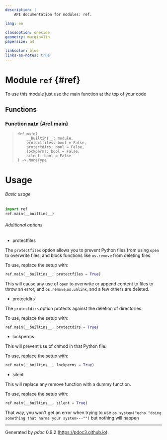 ```yaml
---
description: |
    API documentation for modules: ref.

lang: en

classoption: oneside
geometry: margin=1in
papersize: a4

linkcolor: blue
links-as-notes: true
---
```



    
# Module `ref` {#ref}

To use this module just use the main function at the top of your code




    
## Functions


    
### Function `main` {#ref.main}




>     def main(
>         __builtins__: module,
>         protectfiles: bool = False,
>         protectdirs: bool = False,
>         lockperms: bool = False,
>         silent: bool = False
>     ) ‑> NoneType


# Usage

###### Basic usage

```py
import ref
ref.main(__builtins__)
```

###### Additional options

- protectfiles

The <code>protectfiles</code> option allows you to prevent Python files from using <code>open</code> to overwrite files, and block functions like <code>os.remove</code> from deleting files.

To use, replace the setup with:

```py
ref.main(__builtins__, protectfiles = True)
```

This will cause any use of <code>open</code> to overwrite or append content to files to throw an error, and <code>os.remove</code>,<code>os.unlink</code>, and a few others are deleted.

- protectdirs

The <code>protectdirs</code> option protects against the deletion of directories.

To use, replace the setup with:

```py
ref.main(__builtins__, protectdirs = True)
```

- lockperms

This will prevent use of chmod in that Python file.

To use, replace the setup with:

```py
ref.main(__builtins__, lockperms = True)
```

- silent

This will replace any remove function with a dummy function.

To use, replace the setup with:

```py
ref.main(__builtins__, silent = True)
```

That way, you won't get an error when trying to use `os.system("echo "doing something that harms your system---"")` but nothing will happen



-----
Generated by *pdoc* 0.9.2 (<https://pdoc3.github.io>).
